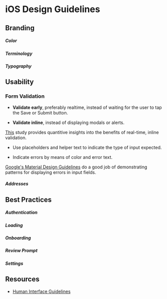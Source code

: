 # iOS Design Guidelines

## Branding

##### Color
##### Terminology
##### Typography

## Usability

### Form Validation

- __Validate early__, preferably realtime, instead of waiting for the user to tap the Save or Submit button. 

- __Validate inline__, instead of displaying modals or alerts.  

[This](https://alistapart.com/article/inline-validation-in-web-forms) study provides quantitive insights into the benefits of real-time, inline validation.  

- Use placeholders and helper text to indicate the type of input expected.

- Indicate errors by means of color and error text.   

[Google's Material Design Guidelines](https://material.io/guidelines/patterns/errors.html#errors-user-input-errors) do a good job of demonstrating patterns for displaying errors in input fields. 

##### Addresses




## Best Practices

##### Authentication

##### Loading

##### Onboarding

##### Review Prompt

##### Settings

## Resources

- [Human Interface Guidelines](https://developer.apple.com/ios/human-interface-guidelines/overview/themes/)
